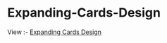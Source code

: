 # Expanding-Cards-Design

View :- [Expanding Cards Design](https://tara-choudhary.github.io/Expanding-Cards-Design/)

